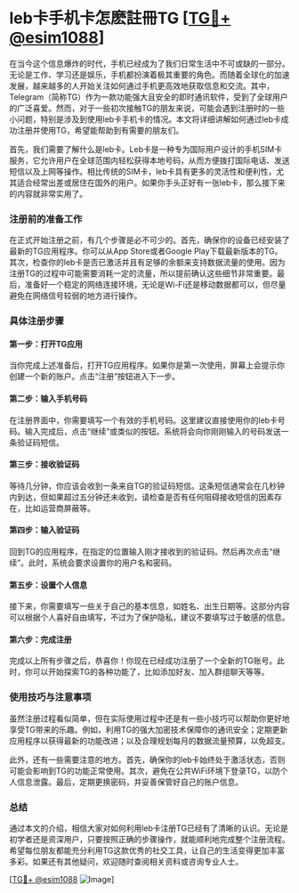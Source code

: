 # leb卡手机卡怎麽註冊TG [[TG💪+ @esim1088](https://t.me/s/esim1088)]

在当今这个信息爆炸的时代，手机已经成为了我们日常生活中不可或缺的一部分。无论是工作、学习还是娱乐，手机都扮演着极其重要的角色。而随着全球化的加速发展，越来越多的人开始关注如何通过手机更高效地获取信息和交流。其中，Telegram（简称TG）作为一款功能强大且安全的即时通讯软件，受到了全球用户的广泛喜爱。然而，对于一些初次接触TG的朋友来说，可能会遇到注册时的一些小问题，特别是涉及到使用leb卡手机卡的情况。本文将详细讲解如何通过leb卡成功注册并使用TG，希望能帮助到有需要的朋友们。

首先，我们需要了解什么是leb卡。Leb卡是一种专为国际用户设计的手机SIM卡服务，它允许用户在全球范围内轻松获得本地号码，从而方便拨打国际电话、发送短信以及上网等操作。相比传统的SIM卡，leb卡具有更多的灵活性和便利性，尤其适合经常出差或居住在国外的用户。如果你手头正好有一张leb卡，那么接下来的内容就非常实用了。

### 注册前的准备工作

在正式开始注册之前，有几个步骤是必不可少的。首先，确保你的设备已经安装了最新的TG应用程序。你可以从App Store或者Google Play下载最新版本的TG。其次，检查你的leb卡是否已激活并且有足够的余额来支持数据流量的使用。因为注册TG的过程中可能需要消耗一定的流量，所以提前确认这些细节非常重要。最后，准备好一个稳定的网络连接环境，无论是Wi-Fi还是移动数据都可以，但尽量避免在网络信号较弱的地方进行操作。

### 具体注册步骤

#### 第一步：打开TG应用
当你完成上述准备后，打开TG应用程序。如果你是第一次使用，屏幕上会提示你创建一个新的账户。点击“注册”按钮进入下一步。

#### 第二步：输入手机号码
在注册界面中，你需要填写一个有效的手机号码。这里建议直接使用你的leb卡号码。输入完成后，点击“继续”或类似的按钮。系统将会向你刚刚输入的号码发送一条验证码短信。

#### 第三步：接收验证码
等待几分钟，你应该会收到一条来自TG的验证码短信。这条短信通常会在几秒钟内到达，但如果超过五分钟还未收到，请检查是否有任何阻碍接收短信的因素存在，比如运营商屏蔽等。

#### 第四步：输入验证码
回到TG的应用程序，在指定的位置输入刚才接收到的验证码。然后再次点击“继续”。此时，系统会要求设置你的用户名和密码。

#### 第五步：设置个人信息
接下来，你需要填写一些关于自己的基本信息，如姓名、出生日期等。这部分内容可以根据个人喜好自由填写，不过为了保护隐私，建议不要填写过于敏感的信息。

#### 第六步：完成注册
完成以上所有步骤之后，恭喜你！你现在已经成功注册了一个全新的TG账号。此时，你可以开始探索TG的各种功能了，比如添加好友、加入群组聊天等等。

### 使用技巧与注意事项

虽然注册过程看似简单，但在实际使用过程中还是有一些小技巧可以帮助你更好地享受TG带来的乐趣。例如，利用TG的强大加密技术保障你的通讯安全；定期更新应用程序以获得最新的功能改进；以及合理规划每月的数据流量预算，以免超支。

此外，还有一些需要注意的地方。首先，确保你的leb卡始终处于激活状态，否则可能会影响到TG的功能正常使用。其次，避免在公共WiFi环境下登录TG，以防个人信息泄露。最后，定期更换密码，并妥善保管好自己的账户信息。

### 总结

通过本文的介绍，相信大家对如何利用leb卡注册TG已经有了清晰的认识。无论是初学者还是资深用户，只要按照正确的步骤操作，就能顺利地完成整个注册流程。希望每位朋友都能充分利用TG这款优秀的社交工具，让自己的生活变得更加丰富多彩。如果还有其他疑问，欢迎随时查阅相关资料或咨询专业人士。

[[TG💪+ @esim1088](https://t.me/s/esim1088) ![Image](https://i.postimg.cc/4NQfJmqS/Snipaste-2025-05-13-00-14-12.png)]